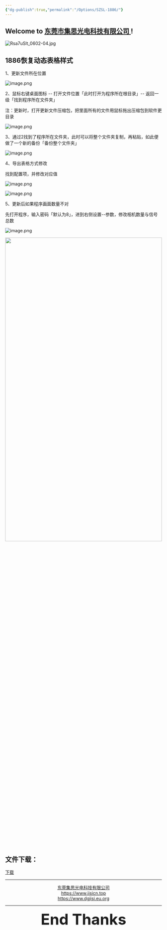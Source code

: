 ```yaml
---
{"dg-publish":true,"permalink":"/Options/SZSL-1886/"}
---
```



## Welcome to [东莞市集思光电科技有限公司 ](https://jisicn.top) ! 

![Rsa7uSlt_0602-04.jpg](https://tc.899900.xyz/img/202303301656475.jpg)

## 1886恢复动态表格样式
<div STYLE="page-break-after: always;"></div>

1、更新文件所在位置

![image.png](https://tc.899900.xyz/img/202406241420951.png)

2、鼠标右键桌面图标 -- 打开文件位置「此时打开为程序所在根目录」-- 返回一级「找到程序所在文件夹」

注：更新时，打开更新文件压缩包，把里面所有的文件用鼠标拖出压缩包到软件更目录

![image.png](https://tc.899900.xyz/img/202406241423114.png)

3、通过2找到了程序所在文件夹，此时可以将整个文件夹复制，再粘贴，如此便做了一个新的备份「备份整个文件夹」

![image.png](https://tc.899900.xyz/img/202406241424105.png)

4、导出表格方式修改

找到配置项，并修改对应值

![image.png](https://tc.899900.xyz/img/202406241438405.png)

![image.png](https://tc.899900.xyz/img/202406241441595.png)

5、更新后如果程序画面数量不对

先打开程序，输入密码「默认为8」，进到右侧设置--参数，修改相机数量与信号总数

![image.png](https://tc.899900.xyz/img/202406241458814.png)



<!-- 分割 --><div STYLE="page-break-after: always;"></div>

<div align="center"><img src="https://tc.899900.xyz/img/202304122151817.JPG" width="100%" height="50%"></img></div>

## 文件下载：
[下载](https://jisi.lanzout.com/iWe8D229urmd)

---

<center><a href="Https://www.jisicn.top" target="_blank">东莞集思光电科技有限公司</a></center>
<center><a href="Https://www.jisicn.top" target="_blank">https://www.jisicn.top</a></center>
<center><a href="Https://www.dgjisi.eu.org" target="_blank">https://www.dgjisi.eu.org</a></center>

---

<div align='center' ><font size='50'><b>End Thanks</b></font></div>